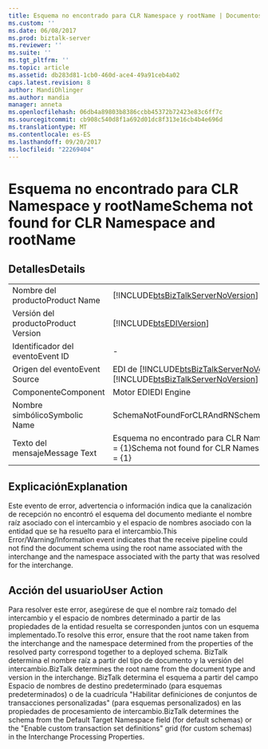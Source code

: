 ```yaml
---
title: Esquema no encontrado para CLR Namespace y rootName | Documentos de Microsoft
ms.custom: ''
ms.date: 06/08/2017
ms.prod: biztalk-server
ms.reviewer: ''
ms.suite: ''
ms.tgt_pltfrm: ''
ms.topic: article
ms.assetid: db283d81-1cb0-460d-ace4-49a91ceb4a02
caps.latest.revision: 8
author: MandiOhlinger
ms.author: mandia
manager: anneta
ms.openlocfilehash: 06db4a89803b8386ccbb45372b72423e83c6ff7c
ms.sourcegitcommit: cb908c540d8f1a692d01dc8f313e16cb4b4e696d
ms.translationtype: MT
ms.contentlocale: es-ES
ms.lasthandoff: 09/20/2017
ms.locfileid: "22269404"
---
```

# <a name="schema-not-found-for-clr-namespace-and-rootname"></a><span data-ttu-id="dacea-102">Esquema no encontrado para CLR Namespace y rootName</span><span class="sxs-lookup"><span data-stu-id="dacea-102">Schema not found for CLR Namespace and rootName</span></span>
## <a name="details"></a><span data-ttu-id="dacea-103">Detalles</span><span class="sxs-lookup"><span data-stu-id="dacea-103">Details</span></span>  
  
|||  
|-|-|  
|<span data-ttu-id="dacea-104">Nombre del producto</span><span class="sxs-lookup"><span data-stu-id="dacea-104">Product Name</span></span>|[!INCLUDE[btsBizTalkServerNoVersion](../includes/btsbiztalkservernoversion-md.md)]|  
|<span data-ttu-id="dacea-105">Versión del producto</span><span class="sxs-lookup"><span data-stu-id="dacea-105">Product Version</span></span>|[!INCLUDE[btsEDIVersion](../includes/btsediversion-md.md)]|  
|<span data-ttu-id="dacea-106">Identificador del evento</span><span class="sxs-lookup"><span data-stu-id="dacea-106">Event ID</span></span>|-|  
|<span data-ttu-id="dacea-107">Origen del evento</span><span class="sxs-lookup"><span data-stu-id="dacea-107">Event Source</span></span>|<span data-ttu-id="dacea-108">EDI de [!INCLUDE[btsBizTalkServerNoVersion](../includes/btsbiztalkservernoversion-md.md)]</span><span class="sxs-lookup"><span data-stu-id="dacea-108">[!INCLUDE[btsBizTalkServerNoVersion](../includes/btsbiztalkservernoversion-md.md)] EDI</span></span>|  
|<span data-ttu-id="dacea-109">Componente</span><span class="sxs-lookup"><span data-stu-id="dacea-109">Component</span></span>|<span data-ttu-id="dacea-110">Motor EDI</span><span class="sxs-lookup"><span data-stu-id="dacea-110">EDI Engine</span></span>|  
|<span data-ttu-id="dacea-111">Nombre simbólico</span><span class="sxs-lookup"><span data-stu-id="dacea-111">Symbolic Name</span></span>|<span data-ttu-id="dacea-112">SchemaNotFoundForCLRAndRN</span><span class="sxs-lookup"><span data-stu-id="dacea-112">SchemaNotFoundForCLRAndRN</span></span>|  
|<span data-ttu-id="dacea-113">Texto del mensaje</span><span class="sxs-lookup"><span data-stu-id="dacea-113">Message Text</span></span>|<span data-ttu-id="dacea-114">Esquema no encontrado para CLR Namespace = {0} y rootName = {1}</span><span class="sxs-lookup"><span data-stu-id="dacea-114">Schema not found for CLR Namespace = {0} and rootName = {1}</span></span>|  
  
## <a name="explanation"></a><span data-ttu-id="dacea-115">Explicación</span><span class="sxs-lookup"><span data-stu-id="dacea-115">Explanation</span></span>  
 <span data-ttu-id="dacea-116">Este evento de error, advertencia o información indica que la canalización de recepción no encontró el esquema del documento mediante el nombre raíz asociado con el intercambio y el espacio de nombres asociado con la entidad que se ha resuelto para el intercambio.</span><span class="sxs-lookup"><span data-stu-id="dacea-116">This Error/Warning/Information event indicates that the receive pipeline could not find the document schema using the root name associated with the interchange and the namespace associated with the party that was resolved for the interchange.</span></span>  
  
## <a name="user-action"></a><span data-ttu-id="dacea-117">Acción del usuario</span><span class="sxs-lookup"><span data-stu-id="dacea-117">User Action</span></span>  
 <span data-ttu-id="dacea-118">Para resolver este error, asegúrese de que el nombre raíz tomado del intercambio y el espacio de nombres determinado a partir de las propiedades de la entidad resuelta se corresponden juntos con un esquema implementado.</span><span class="sxs-lookup"><span data-stu-id="dacea-118">To resolve this error, ensure that the root name taken from the interchange and the namespace determined from the properties of the resolved party correspond together to a deployed schema.</span></span> <span data-ttu-id="dacea-119">BizTalk determina el nombre raíz a partir del tipo de documento y la versión del intercambio.</span><span class="sxs-lookup"><span data-stu-id="dacea-119">BizTalk determines the root name from the document type and version in the interchange.</span></span> <span data-ttu-id="dacea-120">BizTalk determina el esquema a partir del campo Espacio de nombres de destino predeterminado (para esquemas predeterminados) o de la cuadrícula "Habilitar definiciones de conjuntos de transacciones personalizadas" (para esquemas personalizados) en las propiedades de procesamiento de intercambio.</span><span class="sxs-lookup"><span data-stu-id="dacea-120">BizTalk determines the schema from the Default Target Namespace field (for default schemas) or the "Enable custom transaction set definitions" grid (for custom schemas) in the Interchange Processing Properties.</span></span>
